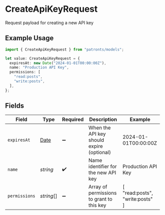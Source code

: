 # CreateApiKeyRequest

Request payload for creating a new API key

## Example Usage

```typescript
import { CreateApiKeyRequest } from "patronts/models";

let value: CreateApiKeyRequest = {
  expiresAt: new Date("2024-01-01T00:00:00Z"),
  name: "Production API Key",
  permissions: [
    "read:posts",
    "write:posts",
  ],
};
```

## Fields

| Field                                                                                         | Type                                                                                          | Required                                                                                      | Description                                                                                   | Example                                                                                       |
| --------------------------------------------------------------------------------------------- | --------------------------------------------------------------------------------------------- | --------------------------------------------------------------------------------------------- | --------------------------------------------------------------------------------------------- | --------------------------------------------------------------------------------------------- |
| `expiresAt`                                                                                   | [Date](https://developer.mozilla.org/en-US/docs/Web/JavaScript/Reference/Global_Objects/Date) | :heavy_minus_sign:                                                                            | When the API key should expire (optional)                                                     | 2024-01-01T00:00:00Z                                                                          |
| `name`                                                                                        | *string*                                                                                      | :heavy_check_mark:                                                                            | Name identifier for the new API key                                                           | Production API Key                                                                            |
| `permissions`                                                                                 | *string*[]                                                                                    | :heavy_minus_sign:                                                                            | Array of permissions to grant to this key                                                     | [<br/>"read:posts",<br/>"write:posts"<br/>]                                                   |